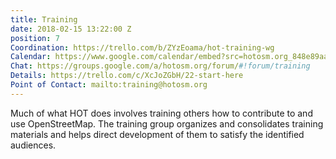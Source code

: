 ```yaml
---
title: Training
date: 2018-02-15 13:22:00 Z
position: 7
Coordination: https://trello.com/b/ZYzEoama/hot-training-wg
Calendar: https://www.google.com/calendar/embed?src=hotosm.org_848e89aaiab04ag94d23rqn558%40group.calendar.google.com
Chat: https://groups.google.com/a/hotosm.org/forum/#!forum/training
Details: https://trello.com/c/XcJoZGbH/22-start-here
Point of Contact: mailto:training@hotosm.org
---
```


Much of what HOT does involves training others how to contribute to and use OpenStreetMap. The training group organizes and consolidates training materials and helps direct development of them to satisfy the identified audiences.
